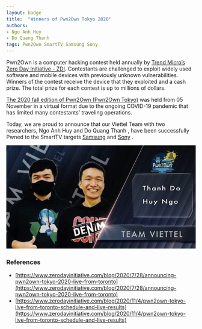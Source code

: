 ```yaml
---
layout: badge
title:  "Winners of Pwn2Own Tokyo 2020"
authors:
- Ngo Anh Huy
- Do Quang Thanh
tags: Pwn2Own SmartTV Samsung Sony
---
```


Pwn2Own is a computer hacking contest held annually by [Trend Micro’s Zero Day Initiative - ZDI](https://www.zerodayinitiative.com/). Contestants are challenged to exploit widely used software and mobile devices with previously unknown vulnerabilities. Winners of the contest receive the device that they exploited and a cash prize. The total prize for each contest is up to millions of dollars.

[The 2020 fall edition of Pwn2Own (Pwn2Own Tokyo)](https://www.zerodayinitiative.com/blog/2020/7/28/announcing-pwn2own-tokyo-2020-live-from-toronto) was held from 05 November in a virtual format due to the ongoing COVID-19 pandemic that has limited many contestants’ traveling operations.

Today, we are proud to announce that our Viettel Team with two researchers, Ngo Anh Huy and Do Quang Thanh , have been successfully Pwned to the SmartTV targets [Samsung](https://www.zerodayinitiative.com/blog/2020/11/4/pwn2own-tokyo-live-from-toronto-schedule-and-live-results#:~:text=1630%20-%20The%20Viettel%20Cyber%20Security) and [Sony](https://www.zerodayinitiative.com/blog/2020/11/4/pwn2own-tokyo-live-from-toronto-schedule-and-live-results#:~:text=1300%20-%20The%20Viettel%20Cyber%20Security) .

![smarttv](/badges/images/p2o-2020-smarttv.png)

### References
- [https://www.zerodayinitiative.com/blog/2020/7/28/announcing-pwn2own-tokyo-2020-live-from-toronto](https://www.zerodayinitiative.com/blog/2020/7/28/announcing-pwn2own-tokyo-2020-live-from-toronto)
- [https://www.zerodayinitiative.com/blog/2020/11/4/pwn2own-tokyo-live-from-toronto-schedule-and-live-results](https://www.zerodayinitiative.com/blog/2020/11/4/pwn2own-tokyo-live-from-toronto-schedule-and-live-results)
